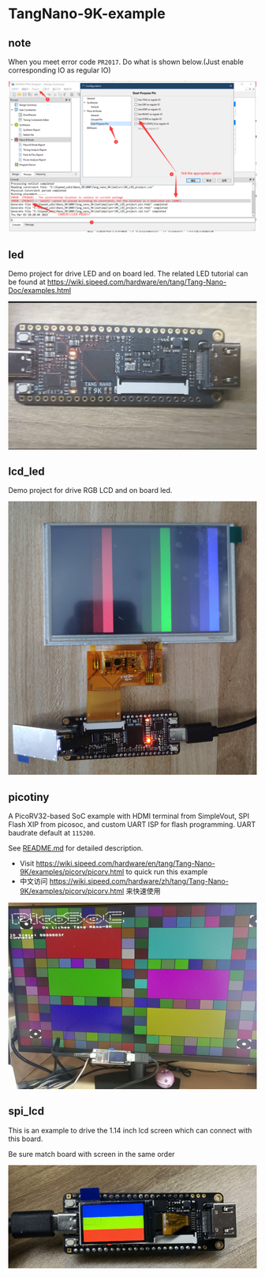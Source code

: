 # TangNano-9K-example

## note

When you meet error code `PR2017`. Do what is shown below.(Just enable corresponding IO as regular IO)

![PR2017](.assets/ERROR%20CODE%20PR2017.png "PR2017")

## led

Demo project for drive LED and on board led.
The related LED tutorial can be found at <https://wiki.sipeed.com/hardware/en/tang/Tang-Nano-Doc/examples.html>

<img src="README.assets/blink.gif" alt="led">

## lcd_led

Demo project for drive RGB LCD and on board led.

![lcd](README.assets/lcd_led.jpg)

## picotiny

A PicoRV32-based SoC example with HDMI terminal from SimpleVout, SPI Flash XIP from picosoc, and custom UART ISP for flash programming. UART baudrate default at `115200`.

See [README.md](picotiny/README.md) for detailed description. 

- Visit https://wiki.sipeed.com/hardware/en/tang/Tang-Nano-9K/examples/picorv/picorv.html to quick run this example
- 中文访问 https://wiki.sipeed.com/hardware/zh/tang/Tang-Nano-9K/examples/picorv/picorv.html 来快速使用

![picorv](README.assets/picorv.jpg)

## spi_lcd

This is an example to drive the 1.14 inch lcd screen which can connect with this board.

Be sure match board with screen in the same order

![spi_lcd](README.assets/spi_lcd.jpg)